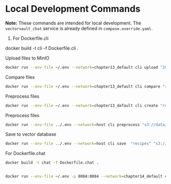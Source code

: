 # Local Development Commands

**Note:** These commands are intended for local development. The `vectorvault_chat` service is already defined in `compose.override.yaml`.


1) For Dockerfile.cli

docker build -t cli -f Dockerfile.cli .


Upload files to MinIO
```bash
docker run --env-file ~/.env --network=chapter13_default cli upload "2024-10-01" 
```


Compare files
```bash
docker run --env-file ~/.env --network=chapter13_default cli compare "s3://data/2024-10-05" "recipes"
```

Preprocess files
```bash
docker run --env-file ~/.env --network=chapter13_default cli create "recipes"  "text-embedding-3-large"
```


Preprocess files
```bash
docker run --env-file ../.env --network=host cli preprocess "s3://data/2024-10-14" 
```

Save to vector database
```bash
docker run --env-file ../.env --network=host cli save  "recipes" "s3://data/2024-10-14" 
```


For Dockerfile.chat

```bash
docker build -t chat -f Dockerfile.chat .


docker run --env-file ~/.env -p 8084:8084 --network=chapter14_default chat
``` 